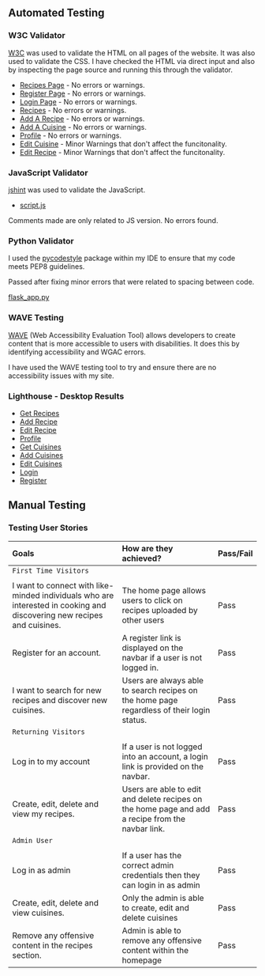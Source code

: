 ## Automated Testing

### W3C Validator

[W3C](https://validator.w3.org/) was used to validate the HTML on all pages of the website. It was also used to validate the CSS. I have checked the HTML via direct input and also by inspecting the page source and running this through the validator.

* [Recipes Page](https://validator.w3.org/nu/?doc=https%3A%2F%2Frecipe-journal-aavash-7fc97436a7e3.herokuapp.com%2F) - No errors or warnings.
* [Register Page](https://validator.w3.org/nu/?doc=https%3A%2F%2Frecipe-journal-aavash-7fc97436a7e3.herokuapp.com%2Fregister) - No errors or warnings.
* [Login Page](https://validator.w3.org/nu/?doc=https%3A%2F%2Frecipe-journal-aavash-7fc97436a7e3.herokuapp.com%2Flogin) - No errors or warnings.
* [Recipes](https://validator.w3.org/nu/?doc=https%3A%2F%2Frecipe-journal-aavash-7fc97436a7e3.herokuapp.com%2Fget_recipes) - No errors or warnings.
* [Add A Recipe](https://validator.w3.org/nu/?doc=https%3A%2F%2Frecipe-journal-aavash-7fc97436a7e3.herokuapp.com%2Fadd_recipe) - No errors or warnings.
* [Add A Cuisine](https://recipe-journal-aavash-7fc97436a7e3.herokuapp.com/get_cuisines) - No errors or warnings.
* [Profile](https://validator.w3.org/nu/?doc=https%3A%2F%2Frecipe-journal-aavash-7fc97436a7e3.herokuapp.com%2Fprofile%2Fadmin) - No errors or warnings.
* [Edit Cuisine](https://validator.w3.org/nu/?doc=https%3A%2F%2Frecipe-journal-aavash-7fc97436a7e3.herokuapp.com%2Fedit_cuisine%2F64d3c3568e713ddc22e1fe5e) - Minor Warnings that don't affect the funcitonality.
* [Edit Recipe](https://validator.w3.org/nu/?doc=https%3A%2F%2Frecipe-journal-aavash-7fc97436a7e3.herokuapp.com%2Fedit_recipe%2F64d35365e202d0bc73612233) - Minor Warnings that don't affect the funcitonality.

### JavaScript Validator

[jshint](https://jshint.com/) was used to validate the JavaScript.
 * [script.js](documentation/jshint.png)

Comments made are only related to JS version. No errors found.

### Python Validator

I used the [pycodestyle](https://pypi.org/project/pycodestyle/) package within my IDE to ensure that my code meets PEP8 guidelines.

Passed after fixing minor errors that were related to spacing between code.

[flask_app.py](documentation/pythontest.png)

### WAVE Testing

[WAVE](http://wave.webaim.org/) (Web Accessibility Evaluation Tool) allows developers to create content that is more accessible to users with disabilities. It does this by identifying accessibility and WGAC errors.

I have used the WAVE testing tool to try and ensure there are no accessibility issues with my site.

### Lighthouse - Desktop Results

- [Get Recipes](documentation/get_recipes.png)
- [Add Recipe](documentation/add_recipe.png)
- [Edit Recipe](documentation/edit_recipe.png)
- [Profile](documentation/get_recipes.png)
- [Get Cuisines](documentation/get_cuisines.png)
- [Add Cuisines](documentation/add_cuisine.png)
- [Edit Cuisines](documentation/edit_cuisine.png)
- [Login](documentation/login.png)
- [Register](documentation/register.png)

## Manual Testing

### Testing User Stories

| Goals | How are they achieved? | Pass/Fail |
| :--- | :--- | :--- |
| `First Time Visitors` |
|  |  |  |
| I want to connect with like-minded individuals who are interested in cooking and discovering new recipes and cuisines. | The home page allows users to click on recipes uploaded by other users | Pass |
| Register for an account. | A register link is displayed on the navbar if a user is not logged in. | Pass |
| I want to search for new recipes and discover new cuisines. | Users are always able to search recipes on the home page regardless of their login status. | Pass |
|`Returning Visitors`|
|  |  |  |
| Log in to my account | If a user is not logged into an account, a login link is provided on the navbar. | Pass |
| Create, edit, delete and view my recipes. | Users are able to edit and delete recipes on the home page and add a recipe from the navbar link. | Pass |
|`Admin User` |
|  |  |  |
| Log in as admin | If a user has the correct admin credentials then they can login in as admin | Pass |
| Create, edit, delete and view cuisines. | Only the admin is able to create, edit and delete cuisines  | Pass |
| Remove any offensive content in the recipes section. | Admin is able to remove any offensive content within the homepage  | Pass |